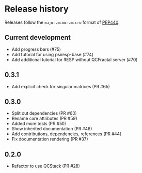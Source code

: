 # Release history

Releases follow the `major.minor.micro` format of [PEP440](https://www.python.org/dev/peps/pep-0440/#final-releases).

## Current development

- Add progress bars (#75)
- Add tutorial for using psiresp-base (#74)
- Add additional tutorial for RESP without QCFractal server (#70)

## 0.3.1
-  Add explicit check for singular matrices (PR #65)

## 0.3.0

- Split out dependencies (PR #60)
- Rename core attributes (PR #59)
- Added more tests (PR #50)
- Show inherited documentation (PR #48)
- Add contributions, dependencies, references (PR #44)
- Fix documentation rendering (PR #37)

## 0.2.0

- Refactor to use QCStack (PR #28)

